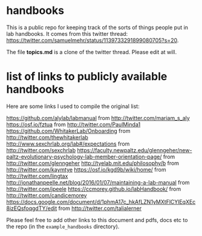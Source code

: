 # handbooks
This is a public repo for keeping track of the sorts of things people put in lab handbooks. It comes from this twitter thread: https://twitter.com/samuelmehr/status/1139733291899080705?s=20.

The file **topics.md** is a clone of the twitter thread. Please edit at will.

# list of links to publicly available handbooks
Here are some links I used to compile the original list:

https://github.com/alylab/labmanual from http://twitter.com/mariam_s_aly
https://osf.io/fztua from http://twitter.com/PaulMinda1
https://github.com/WhitakerLab/Onboarding from http://twitter.com/thewhitakerlab
http://www.sexchrlab.org/lab#/expectations from http://twitter.com/sexchrlab
https://faculty.newpaltz.edu/glenngeher/new-paltz-evolutionary-psychology-lab-member-orientation-page/ from http://twitter.com/glenngeher
http://tyelab.mit.edu/philosophy/b from http://twitter.com/kaymtye
https://osf.io/kgd9b/wiki/home/ from http://twitter.com/lingtax
http://jonathanpeelle.net/blog/2016/01/07/maintaining-a-lab-manual from http://twitter.com/jpeele
https://ccmorey.github.io/labHandbook/ from http://twitter.com/candicemorey
https://docs.google.com/document/d/1phmA17c_hkAfLZN1yMXtFlCYlEqXEc8izEQsfoqgdTY/edit from http://twitter.com/talialerner

Please feel free to add other links to this document and pdfs, docs etc to the repo (in the `example_handbooks` directory).
